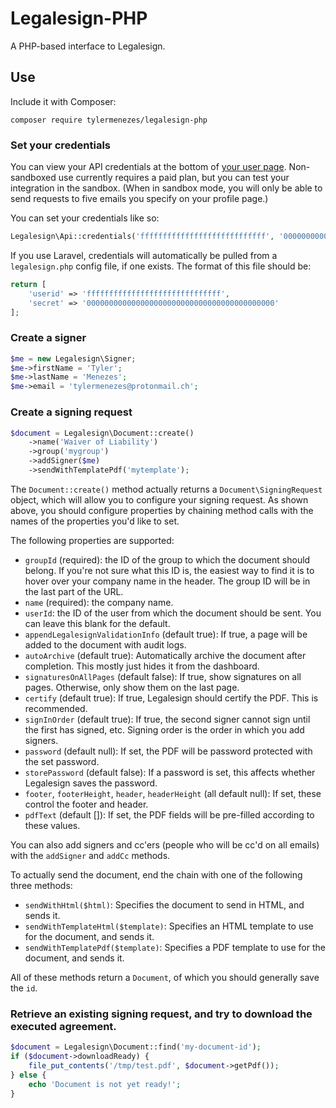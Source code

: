 # Legalesign-PHP

A PHP-based interface to Legalesign.

## Use

Include it with Composer:

`composer require tylermenezes/legalesign-php`

### Set your credentials
You can view your API credentials at the bottom of [your user page](https://legalesign.com/acc/settings/).
Non-sandboxed use currently requires a paid plan, but you can test your integration in the sandbox. (When in sandbox
mode, you will only be able to send requests to five emails you specify on your profile page.)

You can set your credentials like so:

```php
Legalesign\Api::credentials('ffffffffffffffffffffffffffff', '000000000000000000000000000000000000000000');
```

If you use Laravel, credentials will automatically be pulled from a `legalesign.php` config file, if one exists. The
format of this file should be:

```php
return [
    'userid' => 'ffffffffffffffffffffffffffffff',
    'secret' => '000000000000000000000000000000000000000000'
];
```

### Create a signer
```php
$me = new Legalesign\Signer;
$me->firstName = 'Tyler';
$me->lastName = 'Menezes';
$me->email = 'tylermenezes@protonmail.ch';
```

### Create a signing request

```php
$document = Legalesign\Document::create()
    ->name('Waiver of Liability')
    ->group('mygroup')
    ->addSigner($me)
    ->sendWithTemplatePdf('mytemplate');
```

The `Document::create()` method actually returns a `Document\SigningRequest` object, which will allow you to configure
your signing request. As shown above, you should configure properties by chaining method calls with the names of the
properties you'd like to set.

The following properties are supported:

  - `groupId` (required): the ID of the group to which the document should belong. If you're not sure what this ID is, the easiest way to find it is to hover over your company name in the header. The group ID will be in the last part of the URL.
  - `name` (required): the company name.
  - `userId`: the ID of the user from which the document should be sent. You can leave this blank for the default.
  - `appendLegalesignValidationInfo` (default true): If true, a page will be added to the document with audit logs.
  - `autoArchive` (default true): Automatically archive the document after completion. This mostly just hides it from the dashboard.
  - `signaturesOnAllPages` (default false): If true, show signatures on all pages. Otherwise, only show them on the last page.
  - `certify` (default true): If true, Legalesign should certify the PDF. This is recommended.
  - `signInOrder` (default true): If true, the second signer cannot sign until the first has signed, etc. Signing order is the order in which you add signers.
  - `password` (default null): If set, the PDF will be password protected with the set password.
  - `storePassword` (default false): If a password is set, this affects whether Legalesign saves the password.
  - `footer`, `footerHeight`, `header`, `headerHeight` (all default null): If set, these control the footer and header.
  - `pdfText` (default []): If set, the PDF fields will be pre-filled according to these values.

You can also add signers and cc'ers (people who will be cc'd on all emails) with the `addSigner` and `addCc` methods.

To actually send the document, end the chain with one of the following three methods:

  - `sendWithHtml($html)`: Specifies the document to send in HTML, and sends it.
  - `sendWithTemplateHtml($template)`: Specifies an HTML template to use for the document, and sends it.
  - `sendWithTemplatePdf($template)`: Specifies a PDF template to use for the document, and sends it.

All of these methods return a `Document`, of which you should generally save the `id`.

### Retrieve an existing signing request, and try to download the executed agreement.
```php
$document = Legalesign\Document::find('my-document-id');
if ($document->downloadReady) {
    file_put_contents('/tmp/test.pdf', $document->getPdf());
} else {
    echo 'Document is not yet ready!';
}
```
